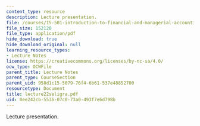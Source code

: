 ```yaml
---
content_type: resource
description: Lecture presentation.
file: /courses/15-501-introduction-to-financial-and-managerial-accounting-spring-2004/0ee242cb553607c073a0493f7e6d798b_lecture22seligra.pdf
file_size: 152120
file_type: application/pdf
hide_download: true
hide_download_original: null
learning_resource_types:
- Lecture Notes
license: https://creativecommons.org/licenses/by-nc-sa/4.0/
ocw_type: OCWFile
parent_title: Lecture Notes
parent_type: CourseSection
parent_uid: 958d1c15-5079-76f4-6b61-537e48852700
resourcetype: Document
title: lecture22seligra.pdf
uid: 0ee242cb-5536-07c0-73a0-493f7e6d798b
---
```

Lecture presentation.
